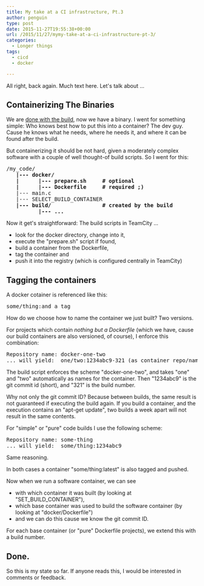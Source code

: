 ```yaml
---
title: My take at a CI infrastructure, Pt.3
author: penguin
type: post
date: 2015-11-27T19:55:38+00:00
url: /2015/11/27/mymy-take-at-a-ci-infrastructure-pt-3/
categories:
  - Longer things
tags:
  - cicd
  - docker

---
```

All right, back again. Much text here. Let's talk about ...

## Containerizing The Binaries

We are [done with the build][1], now we have a binary. I went for something simple: Who knows best how to put this into a container? The dev guy. Cause he knows what he needs, where he needs it, and where it can be found after the build.

But containerizing it should be not hard, given a moderately complex software with a couple of well thought-of build scripts. So I went for this:

<pre>/my_code/
<strong>   |--- docker/</strong>
<strong>   |      |--- prepare.sh     # optional</strong>
<strong>   |      |--- Dockerfile     # required ;)</strong>
   |--- main.c
   |--- SELECT_BUILD_CONTAINER
   <strong>|--- build/                # created by the build</strong>
<strong>          |--- ...</strong></pre>

Now it get's straightforward: The build scripts in TeamCity ...

  * look for the docker directory, change into it,
  * execute the "prepare.sh" script if found,
  * build a container from the Dockerfile,
  * tag the container and
  * push it into the registry (which is configured centrally in TeamCity)

## Tagging the containers

A docker cotainer is referenced like this:

<pre>some/thing:and_a_tag</pre>

How do we choose how to name the container we just built? Two versions.

For projects which contain _nothing but a Dockerfile_ (which we have, cause our build containers are also versioned, of course), I enforce this combination:

<pre>Repository name: docker-one-two
... will yield:  one/two:1234abc9-321 (as container repo/name:tag)</pre>

The build script enforces the scheme "docker-one-two", and takes "one" and "two" automatically as names for the container. Then "1234abc9" is the git commit id (short), and "321" is the build number.

Why not only the git commit ID? Because between builds, the same result is not guaranteed if executing the build again. If you build a container, and the execution contains an "apt-get update", two builds a week apart will not result in the same contents.

For "simple" or "pure" code builds I use the following scheme:

<pre>Repository name: some-thing
... will yield:  some/thing:1234abc9</pre>

Same reasoning.

In both cases a container "some/thing:latest" is also tagged and pushed.

Now when we run a software container, we can see

  * with which container it was built (by looking at "SET\_BUILD\_CONTAINER"),
  * which base container was used to build the software container (by looking at "docker/Dockerfile")
  * and we can do this cause we know the git commit ID.

For each base container (or "pure" Dockerfile projects), we extend this with a build number.

## Done.

So this is my state so far. If anyone reads this, I would be interested in comments or feedback.

&nbsp;

 [1]: https://sysadminia.wordpress.com/2015/11/27/mymy-take-at-a-ci-infrastructure-pt-2/